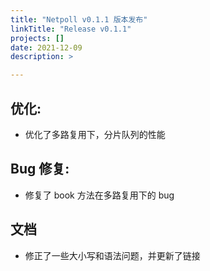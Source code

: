 ```yaml
---
title: "Netpoll v0.1.1 版本发布"
linkTitle: "Release v0.1.1"
projects: []
date: 2021-12-09
description: >

---
```


## 优化:

- 优化了多路复用下，分片队列的性能


## Bug 修复:

- 修复了 book 方法在多路复用下的 bug

## 文档

- 修正了一些大小写和语法问题，并更新了链接

